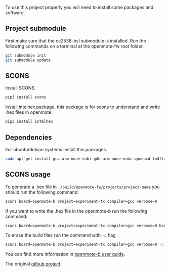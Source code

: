 To use this project properly you will need to install some packages and software.

## Project submodule
First make sure that the cc2538-bsl submodule is installed.
Run the following commands on a terminal at the openmote-fw root folder.
```sh
git submodule init
git submodule update
```
## SCONS
Install SCONS.
```sh
pip3 install scons
```
Install intelhex package, this package is for scons to understand and write .hex files in openmote.
```sh
pip3 install intelhex
```
## Dependencies
For ubuntu/debian systems install this packages.
```sh
sudo apt-get install gcc-arm-none-eabi gdb-arm-none-eabi openocd lm4flash libstdc++-arm-none-eabi-newlib
```
## SCONS usage
To generate a .hex file in `./build/openmote-fw/projects/project-name` you should run the following command:
```sh
scons board=openmote-b project=experiment-tx compiler=gcc verbose=0
```
If you want to write the .hex file in the openmote-b run the following command:
<!-- sudo python3 ./tools/cc2538-bsl/cc2538-bsl.py -e -w --bootloader-invert-lines -b 115200 -p /dev/ttyUSB1 ./build/openmote-b/projects/experiment-tx/experiment-tx.hex -->
```sh
scons board=openmote-b project=experiment-tx compiler=gcc verbose=0 bootload=/dev/ttyUSB1
```
To erase the build files run the command with `-c` flag 
```sh
scons board=openmote-b project=experiment-tx compiler=gcc verbose=0 -c
```

You can find more information in [openmote-b user guide](https://www.industrialshields.com/web/content?model=ir.attachment&field=datas&id=208800&). 

The original [github project](https://github.com/openmote/openmote-fw).